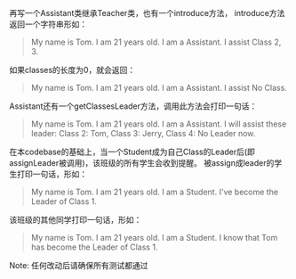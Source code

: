 再写一个Assistant类继承Teacher类，也有一个introduce方法， introduce方法返回一个字符串形如：
>My name is Tom. I am 21 years old. I am a Assistant. I assist Class 2, 3.

如果classes的长度为0，就会返回：
>My name is Tom. I am 21 years old. I am a Assistant. I assist No Class.

Assistant还有一个getClassesLeader方法，调用此方法会打印一句话：
>My name is Tom. I am 21 years old. I am a Assistant. I will assist these leader: Class 2: Tom, Class 3: Jerry, Class 4: No Leader now.



在本codebase的基础上，当一个Student成为自己Class的Leader后(即assignLeader被调用)，该班级的所有学生会收到提醒。
被assign成leader的学生打印一句话，形如：
>My name is Tom. I am 21 years old. I am a Student. I've become the Leader of Class 1.

该班级的其他同学打印一句话，形如：
>My name is Tom. I am 21 years old. I am a Student. I know that Tom has become the Leader of Class 1.

Note: 任何改动后请确保所有测试都通过


         
              